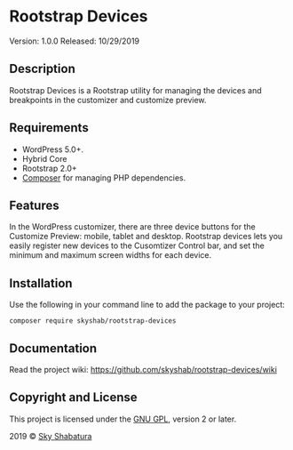 # Rootstrap Devices

Version: 1.0.0
Released: 10/29/2019

## Description

Rootstrap Devices is a Rootstrap utility for managing the devices and breakpoints in the customizer and customize preview.

## Requirements

* WordPress 5.0+.
* Hybrid Core
* Rootstrap 2.0+
* [Composer](https://getcomposer.org/) for managing PHP dependencies.

## Features

In the WordPress customizer, there are three device buttons for the Customize Preview: mobile, tablet and desktop. Rootstrap devices lets you easily register new devices to the Cusomtizer Control bar, and set the minimum and maximum screen widths for each device.

## Installation

Use the following in your command line to add the package to your project:

``` composer require skyshab/rootstrap-devices ```

## Documentation

Read the project wiki: https://github.com/skyshab/rootstrap-devices/wiki

## Copyright and License

This project is licensed under the [GNU GPL](http://www.gnu.org/licenses/old-licenses/gpl-2.0.html), version 2 or later.

2019 &copy; [Sky Shabatura](https://github.com/skyshab)
